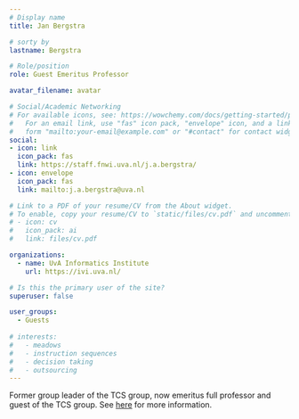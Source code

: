 ```yaml
---
# Display name
title: Jan Bergstra

# sorty by
lastname: Bergstra

# Role/position
role: Guest Emeritus Professor

avatar_filename: avatar

# Social/Academic Networking
# For available icons, see: https://wowchemy.com/docs/getting-started/page-builder/#icons
#   For an email link, use "fas" icon pack, "envelope" icon, and a link in the
#   form "mailto:your-email@example.com" or "#contact" for contact widget.
social:
- icon: link
  icon_pack: fas
  link: https://staff.fnwi.uva.nl/j.a.bergstra/
- icon: envelope
  icon_pack: fas
  link: mailto:j.a.bergstra@uva.nl

# Link to a PDF of your resume/CV from the About widget.
# To enable, copy your resume/CV to `static/files/cv.pdf` and uncomment the lines below.
# - icon: cv
#   icon_pack: ai
#   link: files/cv.pdf

organizations:
  - name: UvA Informatics Institute
    url: https://ivi.uva.nl/

# Is this the primary user of the site?
superuser: false

user_groups:
  - Guests
  
# interests:
#   - meadows
#   - instruction sequences
#   - decision taking
#   - outsourcing
---
```


Former group leader of the TCS group, now emeritus full professor and guest of the TCS group. See [here](https://theory.amsterdam/history/#jan-bergstra) for more information.